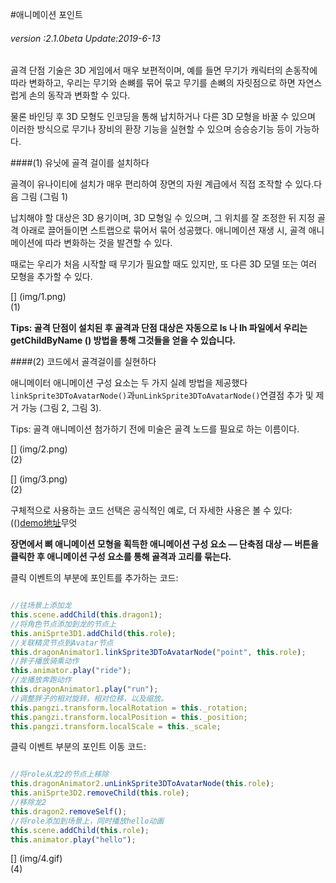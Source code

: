 #애니메이션 포인트

###### *version :2.1.0beta   Update:2019-6-13*

골격 단점 기술은 3D 게임에서 매우 보편적이며, 예를 들면 무기가 캐릭터의 손동작에 따라 변화하고, 우리는 무기와 손뼈를 묶어 묶고 무기를 손뼈의 자릿점으로 하면 자연스럽게 손의 동작과 변화할 수 있다.

물론 바인딩 후 3D 모형도 인코딩을 통해 납치하거나 다른 3D 모형을 바꿀 수 있으며 이러한 방식으로 무기나 장비의 환장 기능을 실현할 수 있으며 승승승기능 등이 가능하다.

####(1) 유닛에 골격 걸이를 설치하다

골격이 유나이티에 설치가 매우 편리하여 장면의 자원 계급에서 직접 조작할 수 있다.다음 그림 (그림 1)

납치해야 할 대상은 3D 용기이며, 3D 모형일 수 있으며, 그 위치를 잘 조정한 뒤 지정 골격 아래로 끌어들이면 스트랩으로 묶어서 묶어 성공했다. 애니메이션 재생 시, 골격 애니메이션에 따라 변화하는 것을 발견할 수 있다.

때로는 우리가 처음 시작할 때 무기가 필요할 때도 있지만, 또 다른 3D 모델 또는 여러 모형을 추가할 수 있다.

[] (img/1.png)<br>(1)

**Tips: 골격 단점이 설치된 후 골격과 단점 대상은 자동으로 ls 나 lh 파일에서 우리는 getChildByName () 방법을 통해 그것들을 얻을 수 있습니다.**

####(2) 코드에서 골격걸이를 실현하다

애니메이터 애니메이션 구성 요소는 두 가지 실례 방법을 제공했다`linkSprite3DToAvatarNode()`과`unLinkSprite3DToAvatarNode()`연결점 추가 및 제거 가능 (그림 2, 그림 3).

Tips: 골격 애니메이션 첨가하기 전에 미술은 골격 노드를 필요로 하는 이름이다.

[] (img/2.png)<br>(2)

[] (img/3.png)<br>(2)

구체적으로 사용하는 코드 선택은 공식적인 예로, 더 자세한 사용은 볼 수 있다: (()[demo地址](http://localhost/LayaAir2_Auto/%3Chttps://layaair.ldc.layabox.com/demo2/?language=ch&category=3d&group=Animation3D&name=BoneLinkSprite3D%3E)무엇

**장면에서 뼈 애니메이션 모형을 획득한 애니메이션 구성 요소 — 단축점 대상 — 버튼을 클릭한 후 애니메이션 구성 요소를 통해 골격과 고리를 묶는다.**

클릭 이벤트의 부분에 포인트를 추가하는 코드:


```typescript

//往场景上添加龙
this.scene.addChild(this.dragon1);
//将角色节点添加到龙的节点上
this.aniSprte3D1.addChild(this.role);
//关联精灵节点到Avatar节点
this.dragonAnimator1.linkSprite3DToAvatarNode("point", this.role);
//胖子播放骑乘动作
this.animator.play("ride");
//龙播放奔跑动作
this.dragonAnimator1.play("run");
//调整胖子的相对旋转，相对位移，以及缩放。
this.pangzi.transform.localRotation = this._rotation;
this.pangzi.transform.localPosition = this._position;
this.pangzi.transform.localScale = this._scale;
```


클릭 이벤트 부분의 포인트 이동 코드:


```typescript

//将role从龙2的节点上移除
this.dragonAnimator2.unLinkSprite3DToAvatarNode(this.role);
this.aniSprte3D2.removeChild(this.role);
//移除龙2
this.dragon2.removeSelf();
//将role添加到场景上，同时播放hello动画
this.scene.addChild(this.role);
this.animator.play("hello");
```


[] (img/4.gif)<br>(4)

